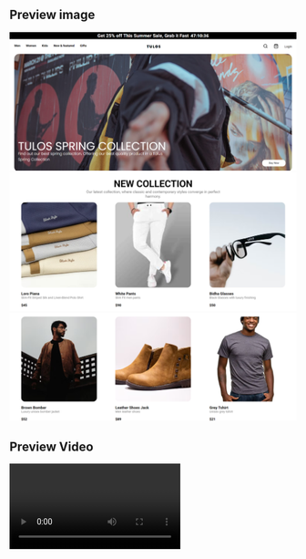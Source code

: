 ## Preview image

![alt text](image.png)
![alt text](image-1.png)
![alt text](image-3.png)

## Preview Video
<video controls src="20250117-1843-44.8480113.mp4" title="Title"></video>
